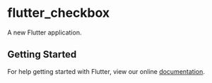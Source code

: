 # flutter_checkbox

A new Flutter application.

## Getting Started

For help getting started with Flutter, view our online
[documentation](https://flutter.io/).
